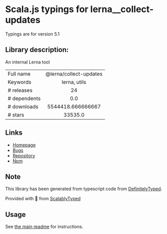 
# Scala.js typings for lerna__collect-updates

Typings are for version 5.1

## Library description:
An internal Lerna tool

|                    |                 |
| ------------------ | :-------------: |
| Full name          | @lerna/collect-updates |
| Keywords           | lerna, utils |
| # releases         | 24 |
| # dependents       | 0.0 |
| # downloads        | 5544418.666666667 |
| # stars            | 33535.0 |

## Links
- [Homepage](https://lerna.js.org)
- [Bugs](https://github.com/lerna/lerna/issues)
- [Repository](https://github.com/lerna/lerna)
- [Npm](https://www.npmjs.com/package/%40lerna%2Fcollect-updates)
    


## Note
This library has been generated from typescript code from [DefinitelyTyped](https://definitelytyped.org).

Provided with :purple_heart: from [ScalablyTyped](https://github.com/oyvindberg/ScalablyTyped)

## Usage
See [the main readme](../../readme.md) for instructions.


